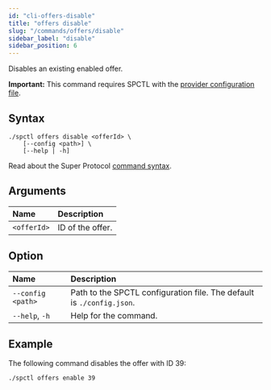 ```yaml
---
id: "cli-offers-disable"
title: "offers disable"
slug: "/commands/offers/disable"
sidebar_label: "disable"
sidebar_position: 6
---
```


Disables an existing enabled offer.

**Important:** This command requires SPCTL with the [provider configuration file](/cli#for-offer-providers).

## Syntax

```
./spctl offers disable <offerId> \
    [--config <path>] \
    [--help | -h]
```

Read about the Super Protocol [command syntax](/cli/commands#command-syntax).

## Arguments

| **Name** | **Description** |
| :- | :- |
| `<offerId>` | ID of the offer. |

## Option

| **Name** | **Description** |
| :- | :- |
| `--config <path>` | Path to the SPCTL configuration file. The default is `./config.json`. |
| `--help`, `-h` | Help for the command. |

## Example

The following command disables the offer with ID 39:

```
./spctl offers enable 39
```